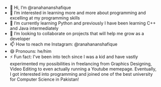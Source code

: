 - 👋 Hi, I’m @ranahananshafique
- 👀 I’m interested in learning more and more about programming and excelling at my programming skills
- 🌱 I’m currently learning Python and previously I have been learning C++ and Java intermediately
- 💞️ I’m looking to collaborate on projects that will help me grow as a developer
- 📫 How to reach me Instagram: @ranahananshafique 
- 😄 Pronouns: he/him
- ⚡ Fun fact: I've been into tech since I was a kid and have vastly experimented my possibilities in freelancing from Graphics Designing, Video Editing to even actually running a Youtube memepage. Eventually, I got interested into programming and joined one of the best university for Computer Science in Pakistan!

<!---
ranahananshafique/ranahananshafique is a ✨ special ✨ repository because its `README.md` (this file) appears on your GitHub profile.
You can click the Preview link to take a look at your changes.
--->
